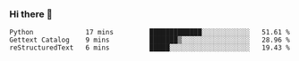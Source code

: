 ### Hi there 👋

<!--
**MDK84/MDK84** is a ✨ _special_ ✨ repository because its `README.md` (this file) appears on your GitHub profile.

Here are some ideas to get you started:

- 🔭 I’m currently working on ...
- 🌱 I’m currently learning ...
- 👯 I’m looking to collaborate on ...
- 🤔 I’m looking for help with ...
- 💬 Ask me about ...
- 📫 How to reach me: ...
- 😄 Pronouns: ...
- ⚡ Fun fact: ...
-->

<!--START_SECTION:waka-->

```text
Python             17 mins         █████████████░░░░░░░░░░░░   51.61 %
Gettext Catalog    9 mins          ███████▒░░░░░░░░░░░░░░░░░   28.96 %
reStructuredText   6 mins          █████░░░░░░░░░░░░░░░░░░░░   19.43 %
```

<!--END_SECTION:waka-->

<!-- ![Metrics](/github-metrics.svg) -->
